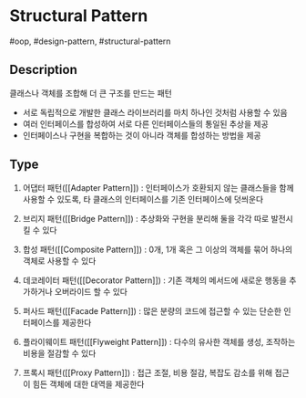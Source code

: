 # Structural Pattern

#oop, #design-pattern, #structural-pattern

## Description

클래스나 객체를 조합해 더 큰 구조를 만드는 패턴

- 서로 독립적으로 개발한 클래스 라이브러리를 마치 하나인 것처럼 사용할 수 있음
- 여러 인터페이스를 합성하여 서로 다른 인터페이스들의 통일된 추상을 제공
- 인터페이스나 구현을 복합하는 것이 아니라 객체를 합성하는 방법을 제공

## Type

1. 어댑터 패턴([[Adapter Pattern]]) : 인터페이스가 호환되지 않는 클래스들을 함께 사용할 수 있도록, 타 클래스의 인터페이스를 기존 인터페이스에 덧씌운다

2. 브리지 패턴([[Bridge Pattern]]) : 추상화와 구현을 분리해 둘을 각각 따로 발전시킬 수 있다

3. 합성 패턴([[Composite Pattern]]) : 0개, 1개 혹은 그 이상의 객체를 묶어 하나의 객체로 사용할 수 있다

4. 데코레이터 패턴([[Decorator Pattern]]) : 기존 객체의 메서드에 새로운 행동을 추가하거나 오버라이드 할 수 있다

5. 퍼사드 패턴([[Facade Pattern]]) : 많은 분량의 코드에 접근할 수 있는 단순한 인터페이스를 제공한다

6. 플라이웨이트 패턴([[Flyweight Pattern]]) : 다수의 유사한 객체를 생성, 조작하는 비용을 절감할 수 있다

7. 프록시 패턴([[Proxy Pattern]]) : 접근 조절, 비용 절감, 복잡도 감소를 위해 접근이 힘든 객체에 대한 대역을 제공한다
